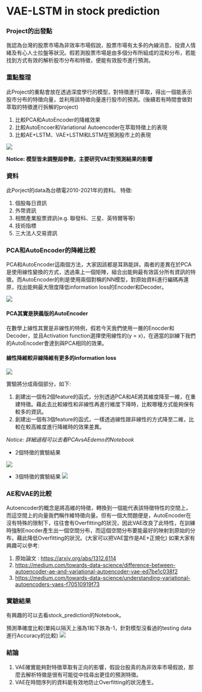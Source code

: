 # VAE-LSTM in stock prediction
### Project的出發點
我認為台灣的股票市場為非效率市場假說，股票市場有太多的內線消息、投資人情緒及有心人士拉盤等狀況。假若測股票市場是由多個分布所組成的混和分布，若能找到方式有效的解析股市分布和特徵，便能有效股市進行預測。

### 重點整理
此Project的重點會放在透過深度學行的模型，對特徵進行萃取，得出一個能表示股市分布的特徵向量，並利用該特徵向量進行股市的預測。(後續若有時間會做對萃取的特徵進行拆解的project)

1. 比較PCA和AutoEncoder的降維效果
2. 比較AutoEncoer和Variational Autoencoder在萃取特徵上的表現
3. 比較AE+LSTM、VAE+LSTM和LSTM在預測股市上的表現

![](https://i.imgur.com/YTJ7ex1.png)

**Notice: 模型皆未調整超參數，主要研究VAE對預測結果的影響**
### 資料
此Porject的data為台積電2010-2021年的資料。
特徵:
1. 個股每日資訊
2. 外幣資訊
3. 相關產業股票資訊(e.g. 聯發科、三星、英特爾等等)
4. 技術指標
5. 三大法人交易資訊

### PCA和AutoEncoder的降維比較
PCA和AutoEncoder這兩個方法，大家因該都是耳熟能詳。兩者的差異在於PCA是使用線性變換的方式，透過乘上一個矩陣，組合出能夠最有效區分所有資訊的特徵。而AutoEncoder的則是使用兩個對稱的NN模型，對原始資料進行編碼再還原，找出能夠最大限度降低information loss的Encoder和Decoder。

![](https://i.imgur.com/OSja9d3.png)

#### PCA其實是狹義版的AutoEncoder
在數學上線性其實是非線性的特例，假若今天我們使用一層的Enocder和Decoder，並且Activation function選擇使用線性的(y = x)，在適當的訓練下我們的AutoEncoder會達到與PCA相同的效果。

#### 線性降維較非線降維有更多的information loss

![](https://i.imgur.com/U8QrGSs.png)

實驗將分成兩個部分，如下:
1. 創建出一個有2個feature的函式，分別透過PCA和AE將其維度降至一維，在重建特徵。藉此去比較線性和非線性再進行維度下降時，比較哪種方式能夠保有較多的資訊。
2. 創建出一個有3個feature的函式，一樣透過線性跟非線性的方式降至二維，比較在較高維度進行降維時的效果差異。

*Notice: 詳細過程可以去看PCAvsAEdemo的Notebook*
* 2個特徵的實驗結果

![](https://i.imgur.com/f3AA99S.png)
* 3個特徵的實驗結果
![](https://i.imgur.com/tjXGCF4.png)


### AE和VAE的比較
Autoencoder的概念是將高維的特徵，轉換到一個能代表該特徵特性的空間上，而這空間上的向量我們稱作維特徵向量。但有一個大問題便是，AutoEncoder在沒有特殊的限制下，往往會有Overfitting的狀況，因此VAE改良了此特性，在訓練時強制Enocder產生出一個空間分布，而這個空間分布要能最好的映射到原始的分布，藉此降低Overfitting的狀況。(大家可以把VAE當作是AE+正規化)
如果大家有興趣可以參考:
1. 原始論文 : https://arxiv.org/abs/1312.6114
2. https://medium.com/towards-data-science/difference-between-autoencoder-ae-and-variational-autoencoder-vae-ed7be1c038f2
3. https://medium.com/towards-data-science/understanding-variational-autoencoders-vaes-f70510919f73

### 實驗結果
有興趣的可以去看stock_prediction的Notebook。

預測準確度比較(單純以隔天上漲為1和下跌為-1，針對模型沒看過的testing data進行Accuracy的比較)
![](https://i.imgur.com/K8XH9FI.png)

### 結論
1. VAE確實能夠對特徵萃取有正向的影響，假設台股真的為非效率市場假說，那麼去解析特徵是很有可能從中找尋出更佳的預測特徵。
2. VAE在時間序列的資料能有效地防止Overfitting的狀況產生。

